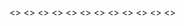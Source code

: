 <<diamond-01>>
<<diamond-02>>
<<blueberry-method-text>>
<<blueberry-method-diagram>>
<<templates-start-text>>
<<template-a>>
<<template-b>>
<<template-c>>
<<template-d>>
<<template-e>>
<<template-f>>
<<templates-end-text>>
